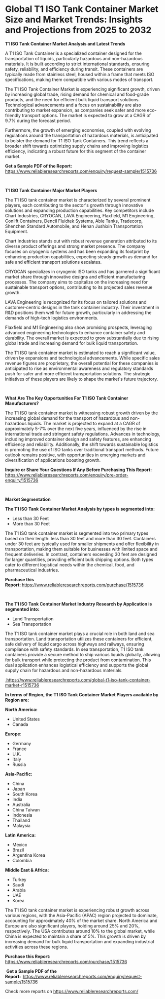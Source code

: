 <p><h1>Global T1 ISO Tank Container Market Size and Market Trends: Insights and Projections from 2025 to 2032</h1></p><p><strong>T1 ISO Tank Container Market Analysis and Latest Trends</strong></p>
<p><p>A T1 ISO Tank Container is a specialized container designed for the transportation of liquids, particularly hazardous and non-hazardous materials. It is built according to strict international standards, ensuring safety, reliability, and efficiency during transit. These containers are typically made from stainless steel, housed within a frame that meets ISO specifications, making them compatible with various modes of transport.</p><p>The T1 ISO Tank Container Market is experiencing significant growth, driven by increasing global trade, rising demand for chemical and food-grade products, and the need for efficient bulk liquid transport solutions. Technological advancements and a focus on sustainability are also contributing to market expansion, as companies seek safer and more eco-friendly transport options. The market is expected to grow at a CAGR of 9.7% during the forecast period. </p><p>Furthermore, the growth of emerging economies, coupled with evolving regulations around the transportation of hazardous materials, is anticipated to bolster the demand for T1 ISO Tank Containers. This trend reflects a broader shift towards optimizing supply chains and improving logistics efficiency, indicating a robust future for this segment of the container market.</p></p>
<p><strong>Get a Sample PDF of the Report:&nbsp;</strong> <a href="https://www.reliableresearchreports.com/enquiry/request-sample/1515736?utm_campaign=3250&utm_medium=2&utm_source=Github&utm_content=ia&utm_term=11042025&utm_id=t1-iso-tank-container">https://www.reliableresearchreports.com/enquiry/request-sample/1515736</a></p>
<p>&nbsp;</p>
<p><strong>T1 ISO Tank Container Major Market Players</strong></p>
<p><p>The T1 ISO tank container market is characterized by several prominent players, each contributing to the sector's growth through innovative solutions and expanding production capabilities. Key competitors include Chart Industries, CRYOCAN, LAVA Engineering, Flaxfield, M1 Engineering, Conlift Containers, Dencil Fluidtek Systems, Able Tanks, Tradecorp, Shenzhen Standard Automobile, and Henan Jushixin Transportation Equipment.</p><p>Chart Industries stands out with robust revenue generation attributed to its diverse product offerings and strong market presence. The company focuses on cryogenic systems and has been expanding its footprint by enhancing production capabilities, expecting steady growth as demand for safe and efficient transport solutions escalates.</p><p>CRYOCAN specializes in cryogenic ISO tanks and has garnered a significant market share through innovative designs and efficient manufacturing processes. The company aims to capitalize on the increasing need for sustainable transport options, contributing to its projected sales revenue growth.</p><p>LAVA Engineering is recognized for its focus on tailored solutions and customer-centric designs in the tank container industry. Their investment in R&D positions them well for future growth, particularly in addressing the demands of high-tech logistics environments.</p><p>Flaxfield and M1 Engineering also show promising prospects, leveraging advanced engineering technologies to enhance container safety and durability. The overall market is expected to grow substantially due to rising global trade and increasing demand for bulk liquid transportation.</p><p>The T1 ISO tank container market is estimated to reach a significant value, driven by expansions and technological advancements. While specific sales revenue figures are proprietary, the overall potential for these companies is anticipated to rise as environmental awareness and regulatory standards push for safer and more efficient transportation solutions. The strategic initiatives of these players are likely to shape the market's future trajectory.</p></p>
<p>&nbsp;</p>
<p><strong>What Are The Key Opportunities For T1 ISO Tank Container Manufacturers?</strong></p>
<p><p>The T1 ISO tank container market is witnessing robust growth driven by the increasing global demand for the transport of hazardous and non-hazardous liquids. The market is projected to expand at a CAGR of approximately 5-7% over the next five years, influenced by the rise in international trade and stringent safety regulations. Advances in technology, including improved container design and safety features, are enhancing efficiency and reliability. Additionally, the shift towards sustainable logistics is promoting the use of ISO tanks over traditional transport methods. Future outlook remains positive, with opportunities in emerging markets and diversification of applications boosting growth.</p></p>
<p><strong>Inquire or Share Your Questions If Any Before Purchasing This Report:</strong> <a href="https://www.reliableresearchreports.com/enquiry/pre-order-enquiry/1515736?utm_campaign=3250&utm_medium=2&utm_source=Github&utm_content=ia&utm_term=11042025&utm_id=t1-iso-tank-container">https://www.reliableresearchreports.com/enquiry/pre-order-enquiry/1515736</a></p>
<p>&nbsp;</p>
<p><strong>Market Segmentation</strong></p>
<p><strong>The T1 ISO Tank Container Market Analysis by types is segmented into:</strong></p>
<p><ul><li>Less than 30 Feet</li><li>More than 30 Feet</li></ul></p>
<p><p>The T1 ISO tank container market is segmented into two primary types based on their length: less than 30 feet and more than 30 feet. Containers under 30 feet are typically used for smaller shipments and offer flexibility in transportation, making them suitable for businesses with limited space and frequent deliveries. In contrast, containers exceeding 30 feet are designed for larger quantities, providing efficient bulk shipping options. Both types cater to different logistical needs within the chemical, food, and pharmaceutical industries.</p></p>
<p><strong>Purchase this Report:&nbsp;</strong><a href="https://www.reliableresearchreports.com/purchase/1515736?utm_campaign=3250&utm_medium=2&utm_source=Github&utm_content=ia&utm_term=11042025&utm_id=t1-iso-tank-container">https://www.reliableresearchreports.com/purchase/1515736</a></p>
<p>&nbsp;</p>
<p><strong>The T1 ISO Tank Container Market Industry Research by Application is segmented into:</strong></p>
<p><ul><li>Land Transportation</li><li>Sea Transportation</li></ul></p>
<p><p>The T1 ISO tank container market plays a crucial role in both land and sea transportation. Land transportation utilizes these containers for efficient, safe delivery of liquid cargo across highways and railways, ensuring compliance with safety standards. In sea transportation, T1 ISO tank containers provide a secure method to ship various liquids globally, allowing for bulk transport while protecting the product from contamination. This dual application enhances logistical efficiency and supports the global supply chain for hazardous and non-hazardous materials.</p></p>
<p><a href="https://www.reliableresearchreports.com/global-t1-iso-tank-container-market-r1515736?utm_campaign=3250&utm_medium=2&utm_source=Github&utm_content=ia&utm_term=11042025&utm_id=t1-iso-tank-container">&nbsp;https://www.reliableresearchreports.com/global-t1-iso-tank-container-market-r1515736</a></p>
<p><strong>In terms of Region, the T1 ISO Tank Container Market Players available by Region are:</strong></p>
<p>
    <p> <strong> North America: </strong>
        <ul>
            <li>United States</li>
            <li>Canada</li>
        </ul>
        </p> 
    <p> <strong> Europe: </strong>
        <ul>
            <li>Germany</li>
            <li>France</li>
            <li>U.K.</li>
            <li>Italy</li>
            <li>Russia</li>
        </ul>
        </p> 
    <p> <strong> Asia-Pacific: </strong>
        <ul>
            <li>China</li>
            <li>Japan</li>
            <li>South Korea</li>
            <li>India</li>
            <li>Australia</li>
            <li>China Taiwan</li>
            <li>Indonesia</li>
            <li>Thailand</li>
            <li>Malaysia</li>
        </ul>
        </p> 
    <p> <strong> Latin America: </strong>
        <ul>
            <li>Mexico</li>
            <li>Brazil</li>
            <li>Argentina Korea</li>
            <li>Colombia</li>
        </ul>
        </p> 
    <p> <strong> Middle East & Africa: </strong>
        <ul>
            <li>Turkey</li>
            <li>Saudi</li>
            <li>Arabia</li>
            <li>UAE</li>
            <li>Korea</li>
        </ul>
    </p>
    </p>
<p><p>The T1 ISO tank container market is experiencing robust growth across various regions, with the Asia-Pacific (APAC) region projected to dominate, accounting for approximately 40% of the market share. North America and Europe are also significant players, holding around 25% and 20%, respectively. The USA contributes around 10% to the global market, while China is expected to maintain a share of 5%. This growth is driven by increasing demand for bulk liquid transportation and expanding industrial activities across these regions.</p></p>
<p><strong>Purchase this Report: </strong><a href="https://www.reliableresearchreports.com/purchase/1515736?utm_campaign=3250&utm_medium=2&utm_source=Github&utm_content=ia&utm_term=11042025&utm_id=t1-iso-tank-container">https://www.reliableresearchreports.com/purchase/1515736</a></p>
<p>&nbsp;<strong>Get a Sample PDF of the Report:&nbsp;&nbsp;</strong><a href="https://www.reliableresearchreports.com/enquiry/request-sample/1515736?utm_campaign=3250&utm_medium=2&utm_source=Github&utm_content=ia&utm_term=11042025&utm_id=t1-iso-tank-container">https://www.reliableresearchreports.com/enquiry/request-sample/1515736</a></p>
<p><strong></strong></p>
<p>Check more reports on <a href="https://www.reliableresearchreports.com/?utm_campaign=3250&utm_medium=2&utm_source=Github&utm_content=ia&utm_term=11042025&utm_id=t1-iso-tank-container">https://www.reliableresearchreports.com/</a></p>